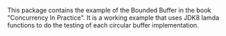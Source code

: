 This package contains the example of the Bounded Buffer
in the book "Concurrency In Practice". It is a working example that uses JDK8 lamda functions to do the testing of 
each circular buffer implementation.